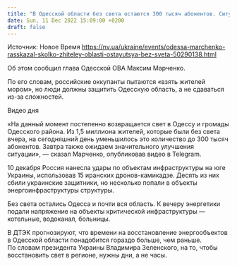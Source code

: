 ```yaml
---
title: "В Одесской области без света остаются 300 тысяч абонентов. Ситуация может значительно улучшиться завтра — ОВА"
date: Sun, 11 Dec 2022 15:09:00 +0200
draft: false
---
```

Источник: Новое Время https://nv.ua/ukraine/events/odessa-marchenko-rasskazal-skolko-zhiteley-oblasti-ostayutsya-bez-sveta-50290138.html


Об этом сообщил глава Одесской ОВА Максим Марченко.

По его словам, российские оккупанты пытаются «взять жителей мором», но люди должны защитить Одесскую область, а не сдаваться из-за сложностей.

 Видео дня   

«На данный момент постепенно возвращается свет в Одессу и громады Одесского района. Из 1,5 миллиона жителей, которые были без света вчера, на сегодняшний день уменьшилось это количество до 300 тысяч абонентов. Завтра также ожидаем значительного улучшения ситуации», — сказал Марченко, опубликовав видео в Telegram.

10 декабря Россия нанесла удары по объектам инфраструктуры на юге Украины, использовав 15 иранских дронов-камикадзе. Десять из них сбили украинские защитники, но несколько попали в объекты энергоинфраструктуры структуры.

Без света остались Одесса и почти вся область. К вечеру энергетики подали напряжение на объекты критической инфраструктуры — котельные, водоканал, больницы.

В ДТЭК прогнозируют, что времени на восстановление энергообъектов в Одесской области понадобится гораздо больше, чем раньше. По словам президента Украины Владимира Зеленского, на то, чтобы восстановить свет в регионе, нужны дни, а не часы.
